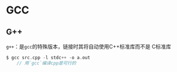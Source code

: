 #	GCC

##	G++

`g++`：是`gcc`的特殊版本，链接时其将自动使用C++标准库而不是
C标准库

```c
$ gcc src.cpp -l stdc++ -o a.out
	// 用`gcc`编译cpp是可行的
```

